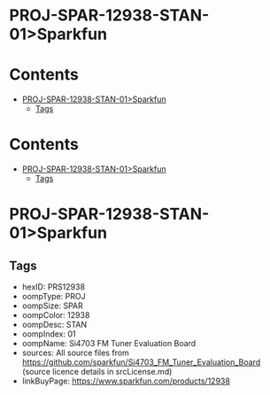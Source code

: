 
PROJ-SPAR-12938-STAN-01>Sparkfun
================================

Contents
========

* [PROJ-SPAR-12938-STAN-01>Sparkfun](#proj-spar-12938-stan-01sparkfun)
	* [Tags](#tags)

Contents
========

* [PROJ-SPAR-12938-STAN-01>Sparkfun](#proj-spar-12938-stan-01sparkfun)
	* [Tags](#tags)

# PROJ-SPAR-12938-STAN-01>Sparkfun

## Tags

- hexID: PRS12938
- oompType: PROJ
- oompSize: SPAR
- oompColor: 12938
- oompDesc: STAN
- oompIndex: 01
- oompName: Si4703 FM Tuner Evaluation Board
- sources: All source files from https://github.com/sparkfun/Si4703_FM_Tuner_Evaluation_Board (source licence details in srcLicense.md)
- linkBuyPage: https://www.sparkfun.com/products/12938
